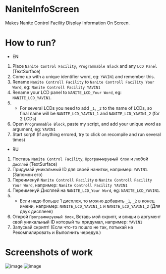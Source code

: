 # NaniteInfoScreen
Makes Nanite Control Facility Display Information On Screen.

# How to run?
- EN
1. Place `Nanite Control Facility`, `Programmable Block` and any `LCD Panel` (TextSurface)
2. Сome up with a unique identifier word, eg: `YAVIN1` and remember this.
3. Rename `Nanite Controll Facility` to `Nanite Controll Facility Your Word`, eg: `Nanite Controll Facility YAVIN1`
4. Rename your LCD panel to `NANITE_LCD_Your Word`, eg: `NANITE_LCD_YAVIN1`.
5. - For several LCDs you need to add `_1`, `_2` to the name of LCDs, so final name will be `NANITE_LCD_YAVIN1_1` and `NANITE_LCD_YAVIN1_2` (for 2 LCDs)
6. Open `Programmable Block`, paste my script, and add your unique word as argument, eg: `YAVIN1`
7. Start scrpt! (If anything errored, try to click on recompile and run several times)


- RU
1. Поставь `Nanite Control Facility`, `Программируемый блок` и любой `Дисплей` (TextSurface)
2. Придумай уникальный ID для своей нанитки, например: `YAVIN1`. (Запомни его)
3. Переименуй `Nanite Controll Facility` в `Nanite Controll Facility Your Word`, например: `Nanite Controll Facility YAVIN1`
4. Переименуй Дисплей на `NANITE_LCD_Your Word`, eg: `NANITE_LCD_YAVIN1`.
5. - Если надо больше 1 дисплея, то можно добавить `_1`, `_2` в конец имени, например: `NANITE_LCD_YAVIN1_1` и `NANITE_LCD_YAVIN1_2` (Для двух дисплеев)
6. Открой `Программируемый блок`, Вставь мой скрипт, и впиши в аргумент свой уникальный ID который ты придумал, например: `YAVIN1`
7. Запускай скрипт! (Если что-то пошло не так, потыкай на Рекомпилировать и Выполнить чередуя.)

# Screenshots of work
![image](https://github.com/user-attachments/assets/0838efd9-ebca-497b-b644-30c7f4cdb02e)
![image](https://github.com/user-attachments/assets/a06dc212-984c-478f-a3de-c14932347131)

